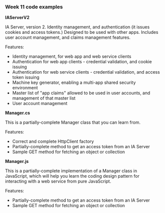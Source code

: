 ### Week 11 code examples

**IAServerV2**

IA Server, version 2. Identity management, and authentication (it issues cookies and access tokens.) Designed to be used with other apps. Includes user account management, and claims management features.  

Features:
* Identity management, for web app and web service clients
* Authentication for web app clients - credential validation, and cookie issuing
* Authentication for web service clients - credential validation, and access token issuing
* Machine key generator, enabling a multi-app shared security environment
* Master list of "app claims" allowed to be used in user accounts, and management of that master list
* User account management

**Manager.cs**

This is a partially-complete Manager class that you can learn from. 

Features:
* Correct and complete HttpClient factory
* Partially-complete method to get an access token from an IA Server
* Sample GET method for fetching an object or collection

**Manager.js**

This is a partially-complete implementation of a Manager class in JavaScript, which will help you learn the coding design pattern for interacting with a web service from pure JavaScript. 

Features:
* Partially-complete method to get an access token from an IA Server
* Sample GET method for fetching an object or collection
